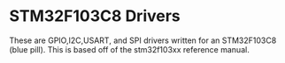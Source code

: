 # STM32F103C8 Drivers
These are GPIO,I2C,USART, and SPI drivers written for an STM32F103C8 (blue pill). This is based off of the stm32f103xx reference manual.
